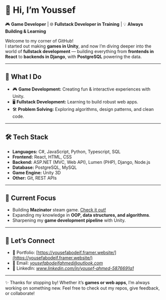 # 👋 Hi, I’m Youssef  

🎮 **Game Developer** | 🌐 **Fullstack Developer in Training** | 💡 **Always Building & Learning**  

Welcome to my corner of GitHub!  
I started out making **games in Unity**, and now I’m diving deeper into the world of **fullstack development** — building everything from **frontends in React** to **backends in Django**, with **PostgreSQL** powering the data.  

---

## 🚀 What I Do  
- 🎮 **Game Development:** Creating fun & interactive experiences with Unity.  
- 🖥️ **Fullstack Development:** Learning to build robust web apps.
- 🛠️ **Problem Solving:** Exploring algorithms, design patterns, and clean code.  

---

## 🛠️ Tech Stack  
- **Languages:** C#, JavaScript, Python, Typescript, SQL  
- **Frontend:** React, HTML, CSS  
- **Backend:** ASP.NET (MVC, Web API), Lumen (PHP), Django, Node.js  
- **Database:** PostgreSQL, MySQL  
- **Game Engine:** Unity 3D  
- **Other:** Git, REST APIs  

---

## 📌 Current Focus  
- Building **Mazinator** steam game. [Check it out!](https://store.steampowered.com/app/2752010/Mazinator/)
- Expanding my knowledge in **OOP, data structures, and algorithms**.  
- Sharpening my **game development pipeline** with Unity.  

---

## 🌟 Let’s Connect  
- 💼 Portfolio: [https://yousefabodeif.framer.website/](https://yousefabodeif.framer.website/)  
- 📧 Email: *yousefabodeifahmed@outlook.com*  
- 🔗 LinkedIn: *www.linkedin.com/in/yousef-ahmed-5876691a1*  

---

✨ Thanks for stopping by! Whether it’s **games or web apps**, I’m always working on something new. Feel free to check out my repos, give feedback, or collaborate!  
